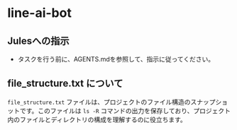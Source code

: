 # line-ai-bot

## Julesへの指示

- タスクを行う前に、AGENTS.mdを参照して、指示に従ってください。

## file_structure.txt について
`file_structure.txt` ファイルは、プロジェクトのファイル構造のスナップショットです。このファイルは `ls -R` コマンドの出力を保存しており、プロジェクト内のファイルとディレクトリの構成を理解するのに役立ちます。
